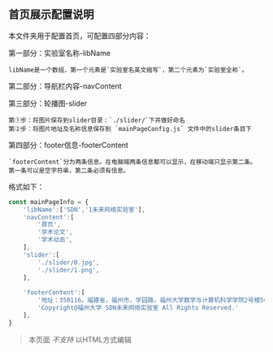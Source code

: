 ## 首页展示配置说明

本文件夹用于配置首页，可配置四部分内容：

第一部分：实验室名称-libName
```
libName是一个数组，第一个元素是`实验室名英文缩写`，第二个元素为`实验室全称`。
```
第二部分：导航栏内容-navContent

第三部分：轮播图-slider
```
第①步：将图片保存到slider目录：`./slider/`下并做好命名
第②步：将图片地址及名称信息保存到 `mainPageConfig.js` 文件中的slider条目下
```
第四部分：footer信息-footerContent
```
`footerContent`分为两条信息。在电脑端两条信息都可以显示，在移动端只显示第二条。
第一条可以是空字符串，第二条必须有信息。
```

格式如下：

```js
const mainPageInfo = {
    'libName':['SDN','1未来网络实验室'],
    'navContent':[
        '首页',
        '学术论文',
        '学术动态',        
    ],
    'slider':[
        './slider/0.jpg',
        './slider/1.png',
    ],
    
    'footerContent':[
        '地址：350116，福建省，福州市，学园路，福州大学数学与计算机科学学院2号楼504-2室.',
        'Copyright@福州大学 SDN未来网络实验室 All Rights Reserved.'
    ],
}
```
> 本页面 *不支持* 以HTML方式编辑
